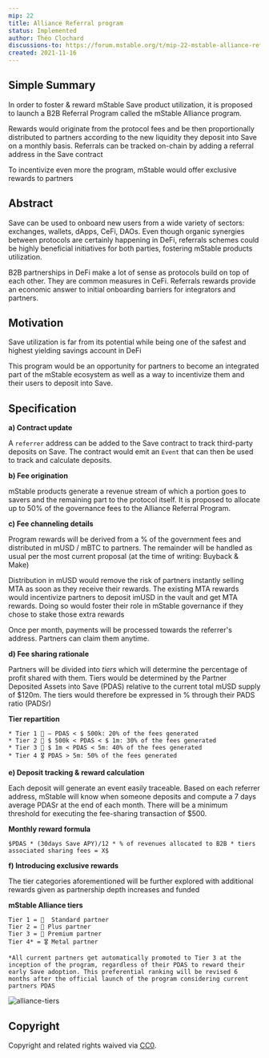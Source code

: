 ```yaml
---
mip: 22
title: Alliance Referral program
status: Implemented
author: Théo Clochard
discussions-to: https://forum.mstable.org/t/mip-22-mstable-alliance-referral-program/714
created: 2021-11-16
---
```


## Simple Summary

In order to foster & reward mStable Save product utilization, it is proposed to launch a B2B Referral Program called the mStable Alliance program.

Rewards would originate from the protocol fees and be then proportionally distributed to partners according to the new liquidity they deposit into Save on a monthly basis. Referrals can be tracked on-chain by adding a referral address in the Save contract

To incentivize even more the program, mStable would offer exclusive rewards to partners

## Abstract

Save can be used to onboard new users from a wide variety of sectors: exchanges, wallets, dApps, CeFi, DAOs. Even though organic synergies between protocols are certainly happening in DeFi, referrals schemes could be highly beneficial initiatives for both parties, fostering mStable products utilization.

B2B partnerships in DeFi make a lot of sense as protocols build on top of each other. They are common measures in CeFi. Referrals rewards provide an economic answer to initial onboarding barriers for integrators and partners.

## Motivation

Save utilization is far from its potential while being one of the safest and highest yielding savings account in DeFi

This program would be an opportunity for partners to become an integrated part of the mStable ecosystem as well as a way to incentivize them and their users to deposit into Save.

## Specification

**a) Contract update**

A `referrer` address can be added to the Save contract to track third-party deposits on Save. The contract would emit an `Event` that can then be used to track and calculate deposits.

**b) Fee origination**

mStable products generate a revenue stream of which a portion goes to savers and the remaining part to the protocol itself. It is proposed to allocate up to 50% of the governance fees to the Alliance Referral Program.

**c) Fee channeling details**

Program rewards will be derived from a % of the government fees and distributed in mUSD / mBTC to partners. The remainder will be handled as usual per the most current proposal (at the time of writing: Buyback & Make)

Distribution in mUSD would remove the risk of partners instantly selling MTA as soon as they receive their rewards. The existing MTA rewards would incentivize partners to deposit imUSD in the vault and get MTA rewards. Doing so would foster their role in mStable governance if they chose to stake those extra rewards

Once per month, payments will be processed towards the referrer's address. Partners can claim them anytime.

**d) Fee sharing rationale**

Partners will be divided into _tiers_ which will determine the percentage of profit shared with them. Tiers would be determined by the Partner Deposited Assets into Save (PDAS) relative to the current total mUSD supply of $120m. The tiers would therefore be expressed in % through their PADS ratio (PADSr)

**Tier repartition**

```
* Tier 1 🥉 – PDAS < $ 500k: 20% of the fees generated
* Tier 2 🥈 $ 500k < PDAS < $ 1m: 30% of the fees generated
* Tier 3 🥇 $ 1m < PDAS < 5m: 40% of the fees generated
* Tier 4 🎖 PDAS > 5m: 50% of the fees generated
```

**e) Deposit tracking & reward calculation**

Each deposit will generate an event easily traceable. Based on each referrer address, mStable will know when someone deposits and compute a 7 days average PDASr at the end of each month. There will be a minimum threshold for executing the fee-sharing transaction of $500.

**Monthly reward formula**

```
$PDAS * (30days Save APY)/12 * % of revenues allocated to B2B * tiers associated sharing fees = X$
```

**f) Introducing exclusive rewards**

The tier categories aforementioned will be further explored with additional rewards given as partnership depth increases and funded

**mStable Alliance tiers**

```
Tier 1 = 🥉  Standard partner
Tier 2 = 🥈 Plus partner
Tier 3 = 🥇 Premium partner
Tier 4* = 🎖 Metal partner

*All current partners get automatically promoted to Tier 3 at the inception of the program, regardless of their PDAS to reward their early Save adoption. This preferential ranking will be revised 6 months after the official launch of the program considering current partners PDAS
```

![alliance-tiers](../assets/MIP-22/alliance-tiers.png)

## Copyright

Copyright and related rights waived via [CC0](https://creativecommons.org/publicdomain/zero/1.0/).
